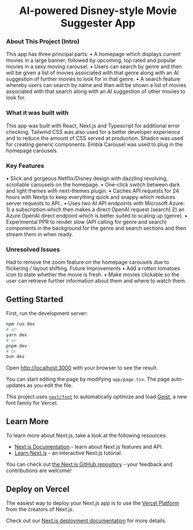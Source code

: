<h1 align="center">AI-powered Disney-style Movie Suggester App</h1>

### About This Project (Intro)
This app has three principal parts:
•	A homepage which displays current movies in a large banner, followed by upcoming, top rated and popular movies in a sexy moving carousel.
•	Users can search by genre and then will be given a list of movies associated with that genre along with an AI suggestion of further movies to look for in that genre.
•	A search feature whereby users can search by name and then will be shown a list of movies associated with that search along with an AI suggestion of other movies to look for.

### What it was built with
This app was built with React, Next.js and Typescript for additional error checking. Tailwind CSS was also used for a better developer experience and to reduce the amount of CSS served at production. Shadcn was used for creating generic components.
Embla Carousel was used to plug in the homepage carousels.

### Key Features
•	Slick and gorgeous Netflix/Disney design with dazzling revolving, scrollable carousels on the homepage.
•	One-click switch between dark and light themes with next-themes plugin.
•	Caches API requests for 24 hours with Nextjs to keep everything quick and snappy which reduces server requests to API .
•	Uses two AI API endpoints with Microsoft Azure:  1) a subscription which then makes a direct OpenAI request (search) 2) an Azure OpenAI direct endpoint which is better suited to scaling up (genre).
•	Experimental PPR to render slow (API calling for genre and search) components in the background for the genre and search sections and then stream them in when ready.

### Unresolved Issues
Had to remove the zoom feature on the homepage carousels due to flickering / layout shifting.
Future Improvements
•	Add a rotten tomatoes icon to state whether the movie is fresh.
•	Make movies clickable so the user can retrieve further information about them and where to watch them.

## Getting Started

First, run the development server:

```bash
npm run dev
# or
yarn dev
# or
pnpm dev
# or
bun dev
```

Open [http://localhost:3000](http://localhost:3000) with your browser to see the result.

You can start editing the page by modifying `app/page.tsx`. The page auto-updates as you edit the file.

This project uses [`next/font`](https://nextjs.org/docs/app/building-your-application/optimizing/fonts) to automatically optimize and load [Geist](https://vercel.com/font), a new font family for Vercel.

## Learn More

To learn more about Next.js, take a look at the following resources:

- [Next.js Documentation](https://nextjs.org/docs) - learn about Next.js features and API.
- [Learn Next.js](https://nextjs.org/learn) - an interactive Next.js tutorial.

You can check out [the Next.js GitHub repository](https://github.com/vercel/next.js) - your feedback and contributions are welcome!

## Deploy on Vercel

The easiest way to deploy your Next.js app is to use the [Vercel Platform](https://vercel.com/new?utm_medium=default-template&filter=next.js&utm_source=create-next-app&utm_campaign=create-next-app-readme) from the creators of Next.js.

Check out our [Next.js deployment documentation](https://nextjs.org/docs/app/building-your-application/deploying) for more details.
